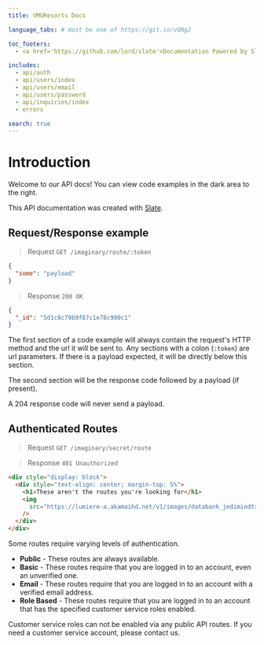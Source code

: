 ```yaml
---
title: VMGResorts Docs

language_tabs: # must be one of https://git.io/vQNgJ

toc_footers:
  - <a href='https://github.com/lord/slate'>Documentation Powered by Slate</a>

includes:
  - api/auth
  - api/users/index
  - api/users/email
  - api/users/password
  - api/inquiries/index
  - errors

search: true
---
```


# Introduction

Welcome to our API docs! You can view code examples in the dark area to the right.

This API documentation was created with [Slate](https://github.com/lord/slate).

## Request/Response example

> Request `GET /imaginary/route/:token`

```json
{
  "some": "payload"
}
```

> Response `200 OK`

```json
{
  "_id": "5d1c8c79b9f87c1e78c990c1"
}
```

The first section of a code example will always contain the request's HTTP method and the url it will be sent to. Any sections with a colon (`:token`) are url parameters. If there is a payload expected, it will be directly below this section.

The second section will be the response code followed by a payload (if present).

<aside class="notice">
A 204 response code will never send a payload.
</aside>

## Authenticated Routes

> Request `GET /imaginary/secret/route`

> Response `401 Unauthorized`

```html
<div style="display: block">
  <div style="text-align: center; margin-top: 5%">
    <h1>These aren't the routes you're looking for</h1>
    <img
      src="https://lumiere-a.akamaihd.net/v1/images/databank_jedimindtrick_01_169_a491266d.jpeg?region=0%2C0%2C1560%2C878&width=960"
    />
  </div>
</div>
```

Some routes require varying levels of authentication.

- **Public** - These routes are always available.
- **Basic** - These routes require that you are logged in to an account, even an unverified one.
- **Email** - These routes require that you are logged in to an account with a verified email address.
- **Role Based** - These routes require that you are logged in to an account that has the specified customer service roles enabled.

<aside class="notice">
Customer service roles can not be enabled via any public API routes. If you need a customer service account, please contact us.
</aside>
